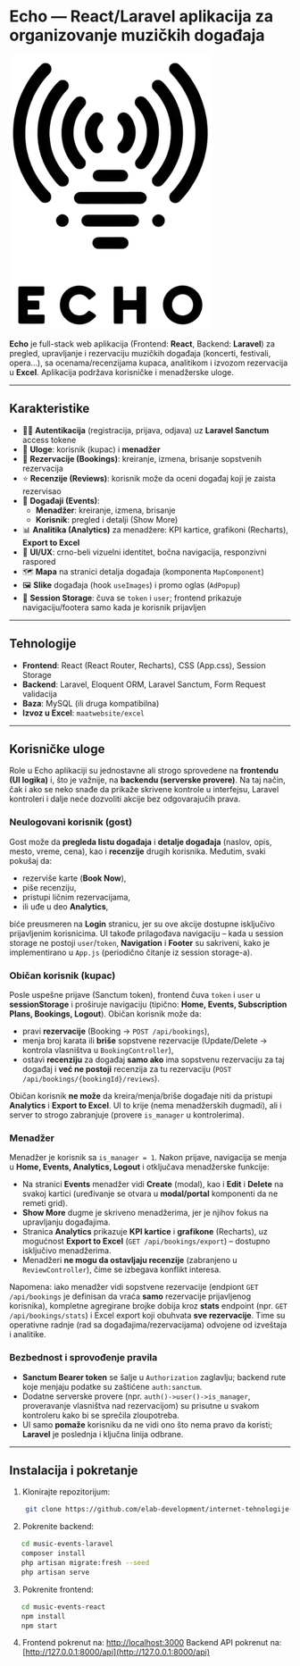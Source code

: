 # Echo — React/Laravel aplikacija za organizovanje muzičkih događaja

![Logo](./music-events-react/public/assets/logo.png)

**Echo** je full-stack web aplikacija (Frontend: **React**, Backend: **Laravel**) za pregled, upravljanje i rezervaciju muzičkih događaja (koncerti, festivali, opera…), sa ocenama/recenzijama kupaca, analitikom i izvozom rezervacija u **Excel**. Aplikacija podržava korisničke i menadžerske uloge.

----

## Karakteristike

- 🧑‍💻 **Autentikacija** (registracija, prijava, odjava) uz **Laravel Sanctum** access tokene  
- 🔐 **Uloge**: korisnik (kupac) i **menadžer**
- 🎫 **Rezervacije (Bookings)**: kreiranje, izmena, brisanje sopstvenih rezervacija
- ⭐ **Recenzije (Reviews)**: korisnik može da oceni događaj koji je zaista rezervisao
- 🎵 **Događaji (Events)**:
  - **Menadžer**: kreiranje, izmena, brisanje
  - **Korisnik**: pregled i detalji (Show More)
- 📊 **Analitika (Analytics)** za menadžere: KPI kartice, grafikoni (Recharts), **Export to Excel**
- 🧭 **UI/UX**: crno-beli vizuelni identitet, bočna navigacija, responzivni raspored
- 🗺️ **Mapa** na stranici detalja događaja (komponenta `MapComponent`)
- 🖼️ **Slike** događaja (hook `useImages`) i promo oglas (`AdPopup`)
- 💾 **Session Storage**: čuva se `token` i `user`; frontend prikazuje navigaciju/footera samo kada je korisnik prijavljen

---

## Tehnologije

- **Frontend**: React (React Router, Recharts), CSS (App.css), Session Storage
- **Backend**: Laravel, Eloquent ORM, Laravel Sanctum, Form Request validacija
- **Baza**: MySQL (ili druga kompatibilna)
- **Izvoz u Excel**: `maatwebsite/excel`

---

## Korisničke uloge

Role u Echo aplikaciji su jednostavne ali strogo sprovedene na **frontendu (UI logika)** i, što je važnije, na **backendu (serverske provere)**. Na taj način, čak i ako se neko snađe da prikaže skrivene kontrole u interfejsu, Laravel kontroleri i dalje neće dozvoliti akcije bez odgovarajućih prava.

### Neulogovani korisnik (gost)
Gost može da **pregleda listu događaja** i **detalje događaja** (naslov, opis, mesto, vreme, cena), kao i **recenzije** drugih korisnika. Međutim, svaki pokušaj da:
- rezerviše karte (**Book Now**),
- piše recenziju,
- pristupi ličnim rezervacijama,
- ili uđe u deo **Analytics**,

biće preusmeren na **Login** stranicu, jer su ove akcije dostupne isključivo prijavljenim korisnicima. UI takođe prilagođava navigaciju – kada u session storage ne postoji `user`/`token`, **Navigation** i **Footer** su sakriveni, kako je implementirano u `App.js` (periodično čitanje iz session storage-a).

### Običan korisnik (kupac)
Posle uspešne prijave (Sanctum token), frontend čuva `token` i `user` u **sessionStorage** i proširuje navigaciju (tipično: **Home, Events, Subscription Plans, Bookings, Logout**). Običan korisnik može da:
- pravi **rezervacije** (Booking → `POST /api/bookings`),
- menja broj karata ili **briše** sopstvene rezervacije (Update/Delete → kontrola vlasništva u `BookingController`),
- ostavi **recenziju** za događaj **samo ako** ima sopstvenu rezervaciju za taj događaj i **već ne postoji** recenzija za tu rezervaciju (`POST /api/bookings/{bookingId}/reviews`).

Običan korisnik **ne može** da kreira/menja/briše događaje niti da pristupi **Analytics** i **Export to Excel**. UI to krije (nema menadžerskih dugmadi), ali i server to strogo zabranjuje (provere `is_manager` u kontrolerima).

### Menadžer
Menadžer je korisnik sa `is_manager = 1`. Nakon prijave, navigacija se menja u **Home, Events, Analytics, Logout** i otključava menadžerske funkcije:
- Na stranici **Events** menadžer vidi **Create** (modal), kao i **Edit** i **Delete** na svakoj kartici (uređivanje se otvara u **modal/portal** komponenti da ne remeti grid).
- **Show More** dugme je skriveno menadžerima, jer je njihov fokus na upravljanju događajima.
- Stranica **Analytics** prikazuje **KPI kartice** i **grafikone** (Recharts), uz mogućnost **Export to Excel** (`GET /api/bookings/export`) – dostupno isključivo menadžerima.
- Menadžeri **ne mogu da ostavljaju recenzije** (zabranjeno u `ReviewController`), čime se izbegava konflikt interesa.

Napomena: iako menadžer vidi sopstvene rezervacije (endpiont `GET /api/bookings` je definisan da vraća **samo** rezervacije prijavljenog korisnika), kompletne agregirane brojke dobija kroz **stats** endpoint (npr. `GET /api/bookings/stats`) i Excel export koji obuhvata **sve rezervacije**. Time su operativne radnje (rad sa događajima/rezervacijama) odvojene od izveštaja i analitike.

### Bezbednost i sprovođenje pravila
- **Sanctum Bearer token** se šalje u `Authorization` zaglavlju; backend rute koje menjaju podatke su zaštićene `auth:sanctum`.
- Dodatne serverske provere (npr. `auth()->user()->is_manager`, proveravanje vlasništva nad rezervacijom) su prisutne u svakom kontroleru kako bi se sprečila zloupotreba.
- UI samo **pomaže** korisniku da ne vidi ono što nema pravo da koristi; **Laravel** je poslednja i ključna linija odbrane.

---
Instalacija i pokretanje
---------------------------

1. Klonirajte repozitorijum:
```bash
    git clone https://github.com/elab-development/internet-tehnologije-2024-projekat-music_events_2022_1087.git
```
2. Pokrenite backend:
```bash
   cd music-events-laravel
   composer install
   php artisan migrate:fresh --seed
   php artisan serve
```
    
3. Pokrenite frontend:
```bash
   cd music-events-react
   npm install
   npm start
```
    
4.  Frontend pokrenut na: [http://localhost:3000](http://localhost:3000) Backend API pokrenut na: [http://127.0.0.1:8000/api](http://127.0.0.1:8000/api)
